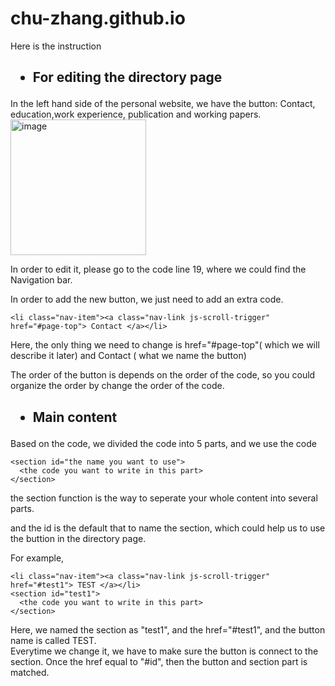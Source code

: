 # chu-zhang.github.io

Here is the instruction

<h2><ul><li>For editing the directory page</li></ul></h2>

In the left hand side of the personal website, we have the button: Contact, education,work experience, publication and working papers.
<img width="217" alt="image" src="https://github.com/chu-zhang/chu-zhang.github.io/assets/82868869/02e9f6e7-6ae2-4f83-a5f3-7fde65554a1e"><br>

In order to edit it, please go to the code line 19, where we could find the Navigation bar.<br>

In order to add the new button, we just need to add an extra code.

```
<li class="nav-item"><a class="nav-link js-scroll-trigger" href="#page-top"> Contact </a></li>
```
Here, the only thing we need to change is href="#page-top"( which we will describe it later) and Contact ( what we name the button)<br>



The order of the button is depends on the order of the code, so you could organize the order by change the order of the code.

<h2><ul><li>Main content</li></ul></h2>
Based on the code, we divided the code into 5 parts, and we use the code 

```
<section id="the name you want to use">
  <the code you want to write in this part>
</section>
```
the section function is the way to seperate your whole content into several parts.<br>

and the id is the default that to name the section, which could help us to use the buttion in the directory page.<br>

For example, 
```
<li class="nav-item"><a class="nav-link js-scroll-trigger" href="#test1"> TEST </a></li>
<section id="test1">
  <the code you want to write in this part>
</section>
```

Here, we named the section as "test1", and the href="#test1", and the button name is called TEST. <br>
Everytime we change it, we have to make sure the button is connect to the section. Once the href equal to "#id", then the button and section part is matched.



